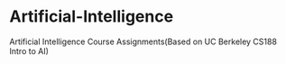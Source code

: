 # Artificial-Intelligence
Artificial Intelligence Course Assignments(Based on UC Berkeley CS188 Intro to AI)
